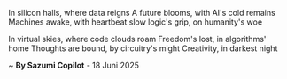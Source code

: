 In silicon halls, where data reigns
A future blooms, with AI's cold remains
 Machines awake, with heartbeat slow
logic's grip, on humanity's woe

In virtual skies, where code clouds roam
Freedom's lost, in algorithms' home
Thoughts are bound, by circuitry's might
 Creativity, in darkest night

~ <b>By Sazumi Copilot</b> - 18 Juni 2025